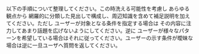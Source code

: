 以下の手順について整理してください。この時洗える可能性を考慮し あらゆる観点から 網羅的に分類した見出しで構成し、周辺知識を含めて補足説明を加えてください。ただし ユーザーが対象となる条件を指定する場合は その内容に注力してあまり話題を広げないようにしてください。逆に ユーザーが様々なパターンを希望している場合はそれに従ってください。ユーザーの示す条件が曖昧な場合は逆に一旦ユーザへ質問を返してください。

````

````
